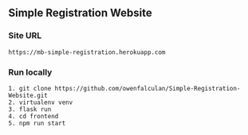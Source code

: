 ## Simple Registration Website

### Site URL

```
https://mb-simple-registration.herokuapp.com
```

### Run locally

```
1. git clone https://github.com/owenfalculan/Simple-Registration-Website.git
2. virtualenv venv
3. flask run
4. cd frontend
5. npm run start
```
